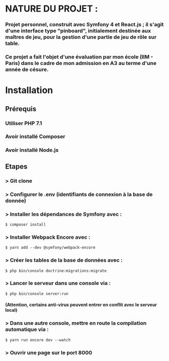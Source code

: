 # NATURE DU PROJET :
### Projet personnel, construit avec Symfony 4 et React.js ; il s'agit d'une interface type "pinboard", initialement destinée aux maîtres de jeu, pour la gestion d'une partie de jeu de rôle sur table.
### Ce projet a fait l'objet d'une évaluation par mon école (IIM - Paris) dans le cadre de mon admission en A3 au terme d'une année de césure.

# Installation

## Prérequis
### Utiliser PHP  7.1
### Avoir installé Composer
### Avoir installé Node.js
## Etapes
### > Git clone
### > Configurer le .env (identifiants de connexion à la base de donnée)
### > Installer les dépendances de Symfony avec :
```
$ composer install
```
### > Installer Webpack Encore avec :
```
$ yarn add --dev @symfony/webpack-encore
```
### > Créer les tables de la base de données avec :
```
$ php bin/console doctrine:migrations:migrate
```
### > Lancer le serveur dans une console via :
```
$ php bin/console server:run
```
#### (Attention, certains anti-virus peuvent entrer en conflit avec le serveur local)
### > Dans une autre console, mettre en route la compilation automatique via : 
```
$ yarn run encore dev --watch
```
### > Ouvrir une page sur le port 8000
